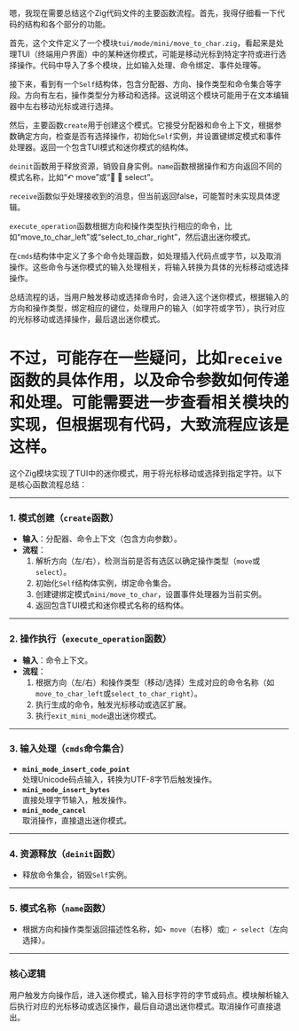 嗯，我现在需要总结这个Zig代码文件的主要函数流程。首先，我得仔细看一下代码的结构和各个部分的功能。

首先，这个文件定义了一个模块`tui/mode/mini/move_to_char.zig`，看起来是处理TUI（终端用户界面）中的某种迷你模式，可能是移动光标到特定字符或进行选择操作。代码中导入了多个模块，比如输入处理、命令绑定、事件处理等。

接下来，看到有一个`Self`结构体，包含分配器、方向、操作类型和命令集合等字段。方向有左右，操作类型分为移动和选择。这说明这个模块可能用于在文本编辑器中左右移动光标或进行选择。

然后，主要函数`create`用于创建这个模式。它接受分配器和命令上下文，根据参数确定方向，检查是否有选择操作，初始化`Self`实例，并设置键绑定模式和事件处理器。返回一个包含TUI模式和迷你模式的结构体。

`deinit`函数用于释放资源，销毁自身实例。`name`函数根据操作和方向返回不同的模式名称，比如“↶ move”或“󰒅 ↷ select”。

`receive`函数似乎处理接收到的消息，但当前返回false，可能暂时未实现具体逻辑。

`execute_operation`函数根据方向和操作类型执行相应的命令，比如“move_to_char_left”或“select_to_char_right”，然后退出迷你模式。

在`cmds`结构体中定义了多个命令处理函数，如处理插入代码点或字节，以及取消操作。这些命令与迷你模式的输入处理相关，将输入转换为具体的光标移动或选择操作。

总结流程的话，当用户触发移动或选择命令时，会进入这个迷你模式，根据输入的方向和操作类型，绑定相应的键位，处理用户的输入（如字符或字节），执行对应的光标移动或选择操作，最后退出迷你模式。

不过，可能存在一些疑问，比如`receive`函数的具体作用，以及命令参数如何传递和处理。可能需要进一步查看相关模块的实现，但根据现有代码，大致流程应该是这样。
================================================
这个Zig模块实现了TUI中的迷你模式，用于将光标移动或选择到指定字符。以下是核心函数流程总结：

---

### **1. 模式创建（`create`函数）**
- **输入**：分配器、命令上下文（包含方向参数）。
- **流程**：
  1. 解析方向（左/右），检测当前是否有选区以确定操作类型（`move`或`select`）。
  2. 初始化`Self`结构体实例，绑定命令集合。
  3. 创建键绑定模式`mini/move_to_char`，设置事件处理器为当前实例。
  4. 返回包含TUI模式和迷你模式名称的结构体。

---

### **2. 操作执行（`execute_operation`函数）**
- **输入**：命令上下文。
- **流程**：
  1. 根据方向（左/右）和操作类型（移动/选择）生成对应的命令名称（如`move_to_char_left`或`select_to_char_right`）。
  2. 执行生成的命令，触发光标移动或选区扩展。
  3. 执行`exit_mini_mode`退出迷你模式。

---

### **3. 输入处理（`cmds`命令集合）**
- **`mini_mode_insert_code_point`**  
  处理Unicode码点输入，转换为UTF-8字节后触发操作。
- **`mini_mode_insert_bytes`**  
  直接处理字节输入，触发操作。
- **`mini_mode_cancel`**  
  取消操作，直接退出迷你模式。

---

### **4. 资源释放（`deinit`函数）**
- 释放命令集合，销毁`Self`实例。

---

### **5. 模式名称（`name`函数）**
- 根据方向和操作类型返回描述性名称，如`↷ move`（右移）或`󰒅 ↶ select`（左向选择）。

---

### **核心逻辑**
用户触发方向操作后，进入迷你模式，输入目标字符的字节或码点。模块解析输入后执行对应的光标移动或选区操作，最后自动退出迷你模式。取消操作可直接退出。